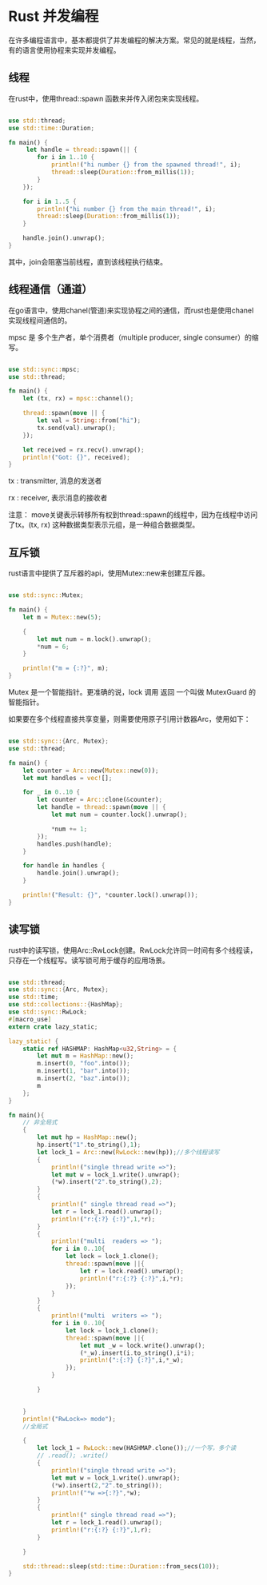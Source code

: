 # Rust 并发编程

在许多编程语言中，基本都提供了并发编程的解决方案。常见的就是线程，当然，有的语言使用协程来实现并发编程。

## 线程

在rust中，使用thread::spawn 函数来并传入闭包来实现线程。

```rust

use std::thread;
use std::time::Duration;

fn main() {
     let handle = thread::spawn(|| {
        for i in 1..10 {
            println!("hi number {} from the spawned thread!", i);
            thread::sleep(Duration::from_millis(1));
        }
    });

    for i in 1..5 {
        println!("hi number {} from the main thread!", i);
        thread::sleep(Duration::from_millis(1));
    }

    handle.join().unwrap();
}

```

其中，join会阻塞当前线程，直到该线程执行结束。


## 线程通信（通道）

在go语言中，使用chanel(管道)来实现协程之间的通信，而rust也是使用chanel实现线程间通信的。

mpsc 是 多个生产者，单个消费者（multiple producer, single consumer）的缩写。

```rust

use std::sync::mpsc;
use std::thread;

fn main() {
    let (tx, rx) = mpsc::channel();

    thread::spawn(move || {
        let val = String::from("hi");
        tx.send(val).unwrap();
    });

    let received = rx.recv().unwrap();
    println!("Got: {}", received);
}

```

tx : transmitter, 消息的发送者

rx : receiver, 表示消息的接收者

注意： move关键表示转移所有权到thread::spawn的线程中，因为在线程中访问了tx。(tx, rx) 这种数据类型表示元组，是一种组合数据类型。


## 互斥锁

rust语言中提供了互斥器的api，使用Mutex::new来创建互斥器。

```rust

use std::sync::Mutex;

fn main() {
    let m = Mutex::new(5);

    {
        let mut num = m.lock().unwrap();
        *num = 6;
    }

    println!("m = {:?}", m);
}

```

Mutex<T> 是一个智能指针。更准确的说，lock 调用 返回 一个叫做 MutexGuard 的智能指针。

如果要在多个线程直接共享变量，则需要使用原子引用计数器Arc<T>，使用如下：


```rust

use std::sync::{Arc, Mutex};
use std::thread;

fn main() {
    let counter = Arc::new(Mutex::new(0));
    let mut handles = vec![];

    for _ in 0..10 {
        let counter = Arc::clone(&counter);
        let handle = thread::spawn(move || {
            let mut num = counter.lock().unwrap();

            *num += 1;
        });
        handles.push(handle);
    }

    for handle in handles {
        handle.join().unwrap();
    }

    println!("Result: {}", *counter.lock().unwrap());
}

```

## 读写锁

rust中的读写锁，使用Arc::RwLock创建。RwLock允许同一时间有多个线程读，只存在一个线程写。读写锁可用于缓存的应用场景。

```rust

use std::thread;
use std::sync::{Arc, Mutex};
use std::time;
use std::collections::{HashMap};
use std::sync::RwLock;
#[macro_use]
extern crate lazy_static;

lazy_static! {
    static ref HASHMAP: HashMap<u32,String> = {
        let mut m = HashMap::new();
        m.insert(0, "foo".into());
        m.insert(1, "bar".into());
        m.insert(2, "baz".into());
        m
    };
}

fn main(){
    // 非全局式
    {
        let mut hp = HashMap::new();
        hp.insert("1".to_string(),1);
        let lock_1 = Arc::new(RwLock::new(hp));//多个线程读写
        {
            println!("single thread write =>");
            let mut w = lock_1.write().unwrap();
            (*w).insert("2".to_string(),2);
        }
        {
            println!(" single thread read =>");
            let r = lock_1.read().unwrap();
            println!("r:{:?} {:?}",1,*r);
        }
        {
            println!("multi  readers => ");
            for i in 0..10{
                let lock = lock_1.clone();
                thread::spawn(move ||{
                    let r = lock.read().unwrap();
                    println!("r:{:?} {:?}",i,*r);
                }); 
            } 
        }
        {
            println!("multi  writers => ");
            for i in 0..10{
                let lock = lock_1.clone();
                thread::spawn(move ||{
                    let mut _w = lock.write().unwrap();
                    (*_w).insert(i.to_string(),i*i);
                    println!(":{:?} {:?}",i,*_w);
                }); 
            } 

        }
    

    }
    println!("RwLock=> mode");
    //全局式

    {
        let lock_1 = RwLock::new(HASHMAP.clone());//一个写，多个读
        // .read(); .write()
        {
            println!("single thread write =>");
            let mut w = lock_1.write().unwrap();
            (*w).insert(2,"2".to_string());
            println!("*w =>{:?}",*w);
        }
        {
            println!(" single thread read =>");
            let r = lock_1.read().unwrap();
            println!("r:{:?} {:?}",1,r);
        }

    }

    std::thread::sleep(std::time::Duration::from_secs(10));    
}

```